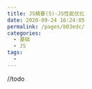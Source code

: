 ```yaml
---
title: JS精要(5)-JS性能优化
date: 2020-09-24 16:24:05
permalink: /pages/b03edc/
categories: 
  - 基础
  - JS
tags: 
  - 
---
```

//todo